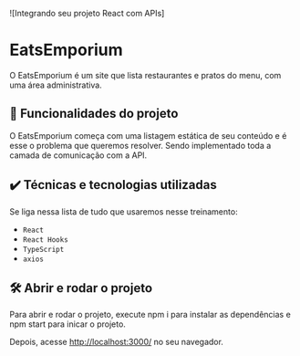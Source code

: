 ![Integrando seu projeto React com APIs]

# EatsEmporium

O EatsEmporium é um site que lista restaurantes e pratos do menu, com uma área administrativa. 

## 🔨 Funcionalidades do projeto

O EatsEmporium começa com uma listagem estática de seu conteúdo e é esse o problema que queremos resolver.
Sendo implementado toda a camada de comunicação com a API.

## ✔️ Técnicas e tecnologias utilizadas

Se liga nessa lista de tudo que usaremos nesse treinamento:

- `React`
- `React Hooks`
- `TypeScript`
- `axios`

## 🛠️ Abrir e rodar o projeto

Para abrir e rodar o projeto, execute npm i para instalar as dependências e npm start para inicar o projeto.

Depois, acesse <a href="http://localhost:3000/">http://localhost:3000/</a> no seu navegador.

